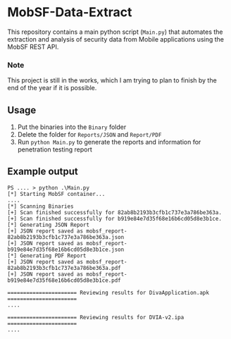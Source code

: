 # MobSF-Data-Extract
This repository contains a main python script (`Main.py`) that automates the extraction and analysis of security data from Mobile applications using the MobSF REST API. 

### Note
This project is still in the works, which I am trying to plan to finish by the end of the year if it is possible. 

## Usage
1. Put the binaries into the `Binary` folder
2. Delete the folder for `Reports/JSON` and `Report/PDF`
3. Run `python Main.py` to generate the reports and information for penetration testing report

## Example output
```
PS .... > python .\Main.py
[*] Starting MobSF container...
....
[*] Scanning Binaries
[+] Scan finished successfully for 82ab8b2193b3cfb1c737e3a786be363a.
[+] Scan finished successfully for b919e84e7d35f68e16b6cd05d8e3b1ce.
[*] Generating JSON Report
[+] JSON report saved as mobsf_report-82ab8b2193b3cfb1c737e3a786be363a.json
[+] JSON report saved as mobsf_report-b919e84e7d35f68e16b6cd05d8e3b1ce.json
[*] Generating PDF Report
[+] JSON report saved as mobsf_report-82ab8b2193b3cfb1c737e3a786be363a.pdf
[+] JSON report saved as mobsf_report-b919e84e7d35f68e16b6cd05d8e3b1ce.pdf

====================== Reviewing results for DivaApplication.apk ======================
....

====================== Reviewing results for DVIA-v2.ipa ======================
....
```